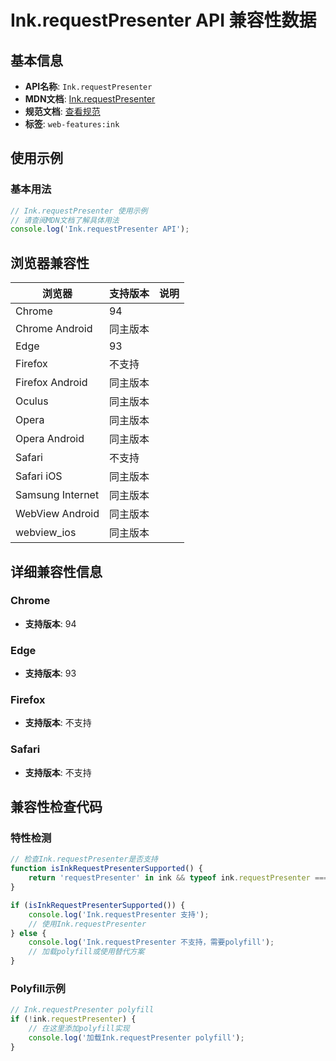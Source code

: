 # Ink.requestPresenter API 兼容性数据

## 基本信息

- **API名称**: `Ink.requestPresenter`
- **MDN文档**: [Ink.requestPresenter](https://developer.mozilla.org/docs/Web/API/Ink/requestPresenter)
- **规范文档**: [查看规范](https://wicg.github.io/ink-enhancement/#dom-ink-requestpresenter)
- **标签**: `web-features:ink`

## 使用示例

### 基本用法

```javascript
// Ink.requestPresenter 使用示例
// 请查阅MDN文档了解具体用法
console.log('Ink.requestPresenter API');
```

## 浏览器兼容性

| 浏览器 | 支持版本 | 说明 |
|--------|----------|------|
| Chrome | 94 |  |
| Chrome Android | 同主版本 |  |
| Edge | 93 |  |
| Firefox | 不支持 |  |
| Firefox Android | 同主版本 |  |
| Oculus | 同主版本 |  |
| Opera | 同主版本 |  |
| Opera Android | 同主版本 |  |
| Safari | 不支持 |  |
| Safari iOS | 同主版本 |  |
| Samsung Internet | 同主版本 |  |
| WebView Android | 同主版本 |  |
| webview_ios | 同主版本 |  |

## 详细兼容性信息

### Chrome

- **支持版本**: 94

### Edge

- **支持版本**: 93

### Firefox

- **支持版本**: 不支持

### Safari

- **支持版本**: 不支持

## 兼容性检查代码

### 特性检测

```javascript
// 检查Ink.requestPresenter是否支持
function isInkRequestPresenterSupported() {
    return 'requestPresenter' in ink && typeof ink.requestPresenter === 'function';
}

if (isInkRequestPresenterSupported()) {
    console.log('Ink.requestPresenter 支持');
    // 使用Ink.requestPresenter
} else {
    console.log('Ink.requestPresenter 不支持，需要polyfill');
    // 加载polyfill或使用替代方案
}
```

### Polyfill示例

```javascript
// Ink.requestPresenter polyfill
if (!ink.requestPresenter) {
    // 在这里添加polyfill实现
    console.log('加载Ink.requestPresenter polyfill');
}
```

